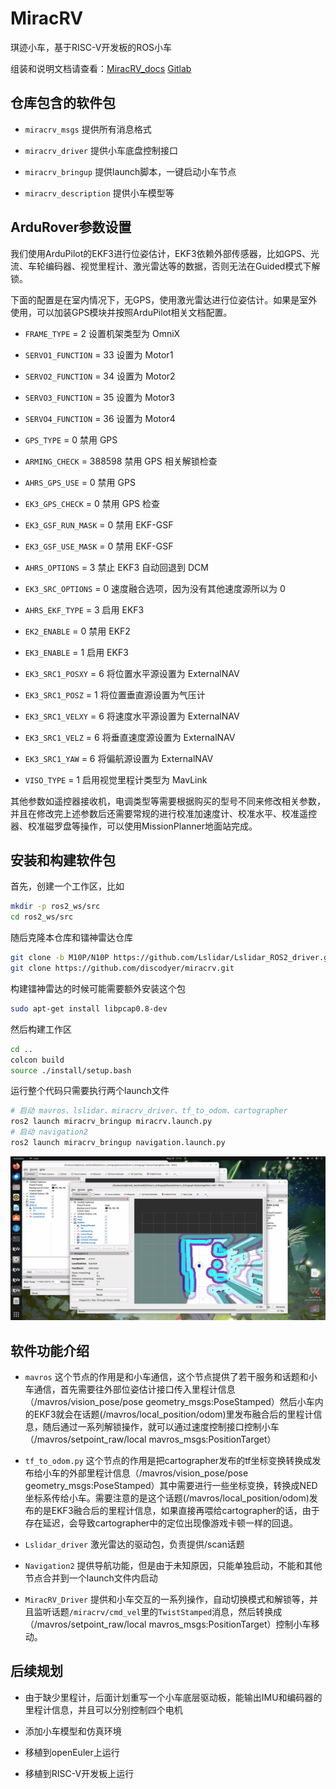 # MiracRV

琪迹小车，基于RISC-V开发板的ROS小车

组装和说明文档请查看：[MiracRV_docs](https://github.com/discodyer/miracrv_docs) [Gitlab](https://isrc.iscas.ac.cn/gitlab/ros2-rv/miracrv_docs)

## 仓库包含的软件包

- `miracrv_msgs` 提供所有消息格式

- `miracrv_driver` 提供小车底盘控制接口

- `miracrv_bringup` 提供launch脚本，一键启动小车节点

- `miracrv_description` 提供小车模型等

## ArduRover参数设置

我们使用ArduPilot的EKF3进行位姿估计，EKF3依赖外部传感器，比如GPS、光流、车轮编码器、视觉里程计、激光雷达等的数据，否则无法在Guided模式下解锁。

下面的配置是在室内情况下，无GPS，使用激光雷达进行位姿估计。如果是室外使用，可以加装GPS模块并按照ArduPilot相关文档配置。

- `FRAME_TYPE` = 2 设置机架类型为 OmniX
- `SERVO1_FUNCTION` = 33 设置为 Motor1
- `SERVO2_FUNCTION` = 34 设置为 Motor2
- `SERVO3_FUNCTION` = 35 设置为 Motor3
- `SERVO4_FUNCTION` = 36 设置为 Motor4

- `GPS_TYPE` = 0 禁用 GPS
- `ARMING_CHECK` = 388598 禁用 GPS 相关解锁检查
- `AHRS_GPS_USE` = 0 禁用 GPS
- `EK3_GPS_CHECK` = 0 禁用 GPS 检查
- `EK3_GSF_RUN_MASK` = 0 禁用 EKF-GSF
- `EK3_GSF_USE_MASK` = 0 禁用 EKF-GSF
- `AHRS_OPTIONS` = 3 禁止 EKF3 自动回退到 DCM

- `EK3_SRC_OPTIONS` = 0 速度融合选项，因为没有其他速度源所以为 0
- `AHRS_EKF_TYPE` = 3 启用 EKF3
- `EK2_ENABLE` = 0 禁用 EKF2
- `EK3_ENABLE` = 1 启用 EKF3
- `EK3_SRC1_POSXY` = 6 将位置水平源设置为 ExternalNAV
- `EK3_SRC1_POSZ` = 1 将位置垂直源设置为气压计
- `EK3_SRC1_VELXY` = 6 将速度水平源设置为 ExternalNAV
- `EK3_SRC1_VELZ` = 6 将垂直速度源设置为 ExternalNAV
- `EK3_SRC1_YAW` = 6 将偏航源设置为 ExternalNAV
- `VISO_TYPE` = 1 启用视觉里程计类型为 MavLink

其他参数如遥控器接收机，电调类型等需要根据购买的型号不同来修改相关参数，并且在修改完上述参数后还需要常规的进行校准加速度计、校准水平、校准遥控器、校准磁罗盘等操作，可以使用MissionPlanner地面站完成。

## 安装和构建软件包

首先，创建一个工作区，比如

```bash
mkdir -p ros2_ws/src
cd ros2_ws/src
```

随后克隆本仓库和镭神雷达仓库

```bash
git clone -b M10P/N10P https://github.com/Lslidar/Lslidar_ROS2_driver.git
git clone https://github.com/discodyer/miracrv.git
```

构建镭神雷达的时候可能需要额外安装这个包

```bash
sudo apt-get install libpcap0.8-dev
```

然后构建工作区

```bash
cd ..
colcon build
source ./install/setup.bash
```

运行整个代码只需要执行两个launch文件

```bash
# 启动 mavros、lslidar、miracrv_driver、tf_to_odom、cartographer
ros2 launch miracrv_bringup miracrv.launch.py
# 启动 navigation2
ros2 launch miracrv_bringup navigation.launch.py
```

![alt text](image.png)

## 软件功能介绍

- `mavros` 这个节点的作用是和小车通信，这个节点提供了若干服务和话题和小车通信，首先需要往外部位姿估计接口传入里程计信息（/mavros/vision_pose/pose geometry_msgs:PoseStamped）然后小车内的EKF3就会在话题(/mavros/local_position/odom)里发布融合后的里程计信息，随后通过一系列解锁操作，就可以通过速度控制接口控制小车（/mavros/setpoint_raw/local mavros_msgs:PositionTarget）

- `tf_to_odom.py` 这个节点的作用是把cartographer发布的tf坐标变换转换成发布给小车的外部里程计信息（/mavros/vision_pose/pose geometry_msgs:PoseStamped）其中需要进行一些坐标变换，转换成NED坐标系传给小车。需要注意的是这个话题(/mavros/local_position/odom)发布的是EKF3融合后的里程计信息，如果直接再喂给cartographer的话，由于存在延迟，会导致cartographer中的定位出现像游戏卡顿一样的回退。

- `Lslidar_driver` 激光雷达的驱动包，负责提供/scan话题

- `Navigation2` 提供导航功能，但是由于未知原因，只能单独启动，不能和其他节点合并到一个launch文件内启动

- `MiracRV_Driver` 提供和小车交互的一系列操作，自动切换模式和解锁等，并且监听话题`/miracrv/cmd_vel`里的`TwistStamped`消息，然后转换成（/mavros/setpoint_raw/local mavros_msgs:PositionTarget）控制小车移动。

## 后续规划

- 由于缺少里程计，后面计划重写一个小车底层驱动板，能输出IMU和编码器的里程计信息，并且可以分别控制四个电机

- 添加小车模型和仿真环境

- 移植到openEuler上运行

- 移植到RISC-V开发板上运行
